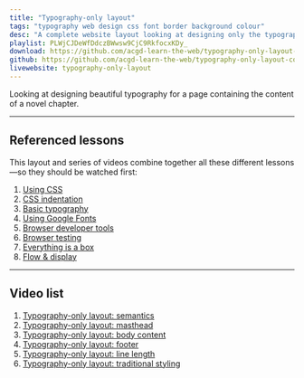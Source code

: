 ```yaml
---
title: "Typography-only layout"
tags: "typography web design css font border background colour"
desc: "A complete website layout looking at designing only the typography and ignoring images."
playlist: PLWjCJDeWfDdczBWwsw9CjC9RkfocxKDy_
download: https://github.com/acgd-learn-the-web/typography-only-layout-code/archive/master.zip
github: https://github.com/acgd-learn-the-web/typography-only-layout-code
livewebsite: typography-only-layout
---
```


Looking at designing beautiful typography for a page containing the content of a novel chapter.

---

## Referenced lessons

This layout and series of videos combine together all these different lessons—so they should be watched first:

1. [Using CSS](/topics/using-css/)
2. [CSS indentation](http://learn-the-web.algonquindesign.ca/topics/css-indentation/)
3. [Basic typography](http://learn-the-web.algonquindesign.ca/topics/basic-typography/)
4. [Using Google Fonts](http://learn-the-web.algonquindesign.ca/topics/google-fonts/)
5. [Browser developer tools](http://learn-the-web.algonquindesign.ca/topics/browser-developer-tools/)
6. [Browser testing](http://learn-the-web.algonquindesign.ca/topics/browser-testing/)
7. [Everything is a box](http://learn-the-web.algonquindesign.ca/topics/box-model/)
8. [Flow & display](http://learn-the-web.algonquindesign.ca/topics/flow-display/)

---

## Video list

1. [Typography-only layout: semantics](https://www.youtube.com/watch?v=zsmQ5Kh-wO8&list=PLWjCJDeWfDdczBWwsw9CjC9RkfocxKDy_&index=1)
2. [Typography-only layout: masthead](https://www.youtube.com/watch?v=Q82zxQAja0k&index=2&list=PLWjCJDeWfDdczBWwsw9CjC9RkfocxKDy_)
3. [Typography-only layout: body content](https://www.youtube.com/watch?v=ZpjBxInONhg&index=3&list=PLWjCJDeWfDdczBWwsw9CjC9RkfocxKDy_)
4. [Typography-only layout: footer](https://www.youtube.com/watch?v=FmyZh0EwUQw&index=4&list=PLWjCJDeWfDdczBWwsw9CjC9RkfocxKDy_)
5. [Typography-only layout: line length](https://www.youtube.com/watch?v=Gh5i9J0G23Q&list=PLWjCJDeWfDdczBWwsw9CjC9RkfocxKDy_&index=5)
6. [Typography-only layout: traditional styling](https://www.youtube.com/watch?v=yOOxGjkpaGk&index=6&list=PLWjCJDeWfDdczBWwsw9CjC9RkfocxKDy_)
